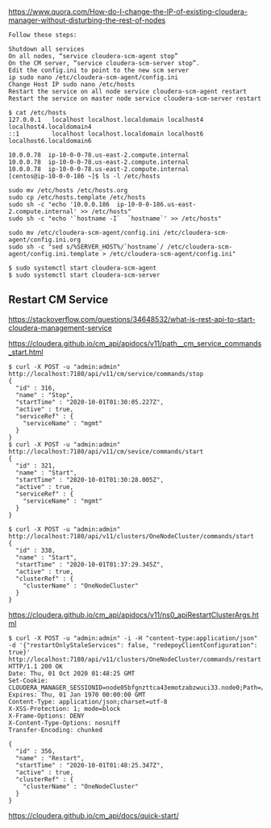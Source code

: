https://www.quora.com/How-do-I-change-the-IP-of-existing-cloudera-manager-without-disturbing-the-rest-of-nodes

```
Follow these steps:

Shutdown all services
On all nodes, “service cloudera-scm-agent stop”
On the CM server, “service cloudera-scm-server stop”.
Edit the config.ini to point to the new scm server
ip sudo nano /etc/cloudera-scm-agent/config.ini 
Change Host IP sudo nano /etc/hosts 
Restart the service on all node service cloudera-scm-agent restart 
Restart the service on master node service cloudera-scm-server restart
```

```
$ cat /etc/hosts
127.0.0.1   localhost localhost.localdomain localhost4 localhost4.localdomain4
::1         localhost localhost.localdomain localhost6 localhost6.localdomain6

10.0.0.78  ip-10-0-0-78.us-east-2.compute.internal
10.0.0.78  ip-10-0-0-78.us-east-2.compute.internal
10.0.0.78  ip-10-0-0-78.us-east-2.compute.internal
[centos@ip-10-0-0-186 ~]$ ls -l /etc/hosts
```


```
sudo mv /etc/hosts /etc/hosts.org
sudo cp /etc/hosts.template /etc/hosts
sudo sh -c "echo '10.0.0.186  ip-10-0-0-186.us-east-2.compute.internal' >> /etc/hosts"
sudo sh -c "echo '`hostname -I`  `hostname`' >> /etc/hosts"
```

```
sudo mv /etc/cloudera-scm-agent/config.ini /etc/cloudera-scm-agent/config.ini.org
sudo sh -c "sed s/%SERVER_HOST%/`hostname`/ /etc/cloudera-scm-agent/config.ini.template > /etc/cloudera-scm-agent/config.ini"
```

```
$ sudo systemctl start cloudera-scm-agent
$ sudo systemctl start cloudera-scm-server
```

## Restart CM Service

https://stackoverflow.com/questions/34648532/what-is-rest-api-to-start-cloudera-management-service

https://cloudera.github.io/cm_api/apidocs/v11/path__cm_service_commands_start.html

```
$ curl -X POST -u "admin:admin" http://localhost:7180/api/v11/cm/service/commands/stop
{
  "id" : 316,
  "name" : "Stop",
  "startTime" : "2020-10-01T01:30:05.227Z",
  "active" : true,
  "serviceRef" : {
    "serviceName" : "mgmt"
  }
}
$ curl -X POST -u "admin:admin" http://localhost:7180/api/v11/cm/sevice/commands/start
{
  "id" : 321,
  "name" : "Start",
  "startTime" : "2020-10-01T01:30:28.005Z",
  "active" : true,
  "serviceRef" : {
    "serviceName" : "mgmt"
  }
}
```

```
$ curl -X POST -u "admin:admin" http://localhost:7180/api/v11/clusters/OneNodeCluster/commands/start
{
  "id" : 338,
  "name" : "Start",
  "startTime" : "2020-10-01T01:37:29.345Z",
  "active" : true,
  "clusterRef" : {
    "clusterName" : "OneNodeCluster"
  }
}
```
https://cloudera.github.io/cm_api/apidocs/v11/ns0_apiRestartClusterArgs.html

```
$ curl -X POST -u "admin:admin" -i -H "content-type:application/json" -d '{"restartOnlyStaleServices": false, "redepoyClientConfiguration": true}' http://localhost:7180/api/v11/clusters/OneNodeCluster/commands/restart
HTTP/1.1 200 OK
Date: Thu, 01 Oct 2020 01:48:25 GMT
Set-Cookie: CLOUDERA_MANAGER_SESSIONID=node05bfgnzttca43emotzabzwuci33.node0;Path=/;HttpOnly
Expires: Thu, 01 Jan 1970 00:00:00 GMT
Content-Type: application/json;charset=utf-8
X-XSS-Protection: 1; mode=block
X-Frame-Options: DENY
X-Content-Type-Options: nosniff
Transfer-Encoding: chunked

{
  "id" : 356,
  "name" : "Restart",
  "startTime" : "2020-10-01T01:48:25.347Z",
  "active" : true,
  "clusterRef" : {
    "clusterName" : "OneNodeCluster"
  }
}
```

https://cloudera.github.io/cm_api/docs/quick-start/


